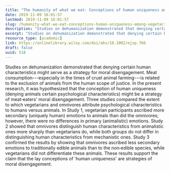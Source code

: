 ```yaml
---
title: "The humanity of what we eat: Conceptions of human uniqueness among vegetarians and omnivores"
date: 2019-11-09 16:01:57
lastmod: 2019-11-09 16:01:57
slug: /humanity-what-we-eat-conceptions-human-uniqueness-among-vegetarians-and-omnivores
description: "Studies on dehumanization demonstrated that denying certain human characteristics might serve as a strategy for moral disengagement. Meat consumption—especially in the times of cruel animal farming—is related to the exclusion of animals from the human scope of justice. In the present research, it was hypothesized that the conception of human uniqueness (denying animals certain psychological characteristics) might be a strategy of meat‐eaters’ moral disengagement."
excerpt: "Studies on dehumanization demonstrated that denying certain human characteristics might serve as a strategy for moral disengagement. Meat consumption—especially in the times of cruel animal farming—is related to the exclusion of animals from the human scope of justice. In the present research, it was hypothesized that the conception of human uniqueness (denying animals certain psychological characteristics) might be a strategy of meat‐eaters’ moral disengagement."
resource_type: [academic]
link: https://onlinelibrary.wiley.com/doi/abs/10.1002/ejsp.766
draft: false
uuid: 518
---
```

Studies on dehumanization demonstrated that denying certain human
characteristics might serve as a strategy for moral disengagement. Meat
consumption---especially in the times of cruel animal farming---is
related to the exclusion of animals from the human scope of justice. In
the present research, it was hypothesized that the conception of human
uniqueness (denying animals certain psychological characteristics) might
be a strategy of meat‐eaters' moral disengagement. Three studies
compared the extent to which vegetarians and omnivores attribute
psychological characteristics to humans versus animals. In Study 1,
vegetarian participants ascribed more secondary (uniquely human)
emotions to animals than did the omnivores; however, there were no
differences in primary (animalistic) emotions. Study 2 showed that
omnivores distinguish human characteristics from animalistic ones more
sharply than vegetarians do, while both groups do not differ in
distinguishing human characteristics from mechanistic ones. Study 3
confirmed the results by showing that omnivores ascribed less secondary
emotions to traditionally edible animals than to the non‐edible species,
while vegetarians did not differentiate these animals. These results
support the claim that the lay conceptions of 'human uniqueness' are
strategies of moral disengagement.
